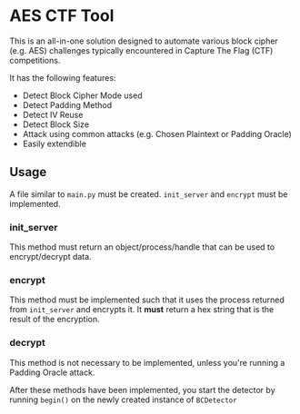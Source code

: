 # AES CTF Tool

This is an all-in-one solution designed to automate various block cipher (e.g. AES) challenges typically encountered in Capture The Flag (CTF) competitions.

It has the following features:
* Detect Block Cipher Mode used
* Detect Padding Method
* Detect IV Reuse
* Detect Block Size
* Attack using common attacks (e.g. Chosen Plaintext or Padding Oracle)
* Easily extendible

## Usage
A file similar to `main.py` must be created. `init_server` and `encrypt` must be implemented.

### init_server
This method must return an object/process/handle that can be used to encrypt/decrypt data.

### encrypt
This method must be implemented such that it uses the process returned from `init_server` and encrypts it. It **must** return a hex string that is the result of the encryption.

### decrypt
This method is not necessary to be implemented, unless you're running a Padding Oracle attack.


After these methods have been implemented, you start the detector by running `begin()` on the newly created instance of `BCDetector`
